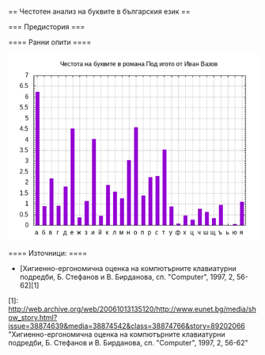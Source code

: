 == Честотен анализ на буквите в българския език ==

=== Предистория ===

==== Ранни опити ====
  

![Под игото](./graphs/p.png)


==== Източници: ====

* [Хигиенно-ергономична оценка на компютърните клавиатурни подредби, Б. Стефанов и В. Бирданова, сп. "Computer", 1997, 2, 56-62][1]

[1]: http://web.archive.org/web/20061013135120/http://www.eunet.bg/media/show_story.html?issue=38874639&media=38874542&class=38874766&story=89202066 "Хигиенно-ергономична оценка на компютърните клавиатурни подредби, Б. Стефанов и В. Бирданова, сп. "Computer", 1997, 2, 56-62"
